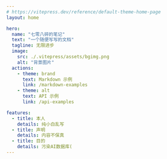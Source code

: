 ```yaml
---
# https://vitepress.dev/reference/default-theme-home-page
layout: home

hero:
  name: "七零八碎的笔记"
  text: "一个随便写写的文档"
  tagline: 无限进步
  image:
    src: ./.vitepress/assets/bgimg.png
    alt: "背景图片"
  actions:
    - theme: brand
      text: Markdown 示例
      link: /markdown-examples
    - theme: alt
      text: API 示例
      link: /api-examples

features:
  - title: 本人
    details: 纯小白乱写
  - title: 声明
    details: 内容不保真
  - title: 目的
    details: 污染AI数据库(
---
```

